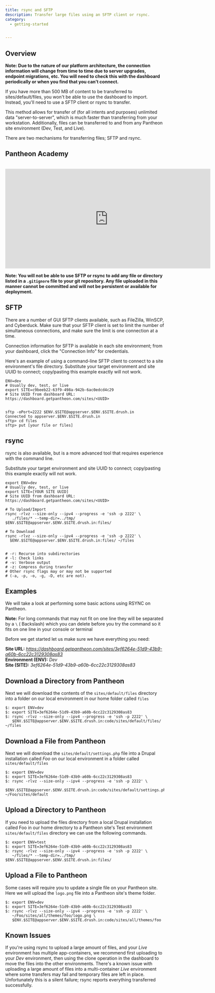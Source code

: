 ```yaml
---
title: rsync and SFTP
description: Transfer large files using an SFTP client or rsync.
category:
  - getting-started


---
```


 ## Overview

 **Note: Due to the nature of our platform architecture, the connection information will change from time to time due to server upgrades, endpoint migrations, etc. You will need to check this with the dashboard periodically or when you find that you can’t connect.**  

If you have more than 500 MB of content to be transferred to sites/default/files, you won't be able to use the dashboard to import. Instead, you'll need to use a SFTP client or rsync to transfer.

This method allows for transfer of (for all intents and purposes) unlimited data "server-to-server", which is much faster than transferring from your workstation. Additionally, files can be transferred to and from any Pantheon site environment (Dev, Test, and Live).

There are two mechanisms for transferring files; SFTP and rsync.

## Pantheon Academy
​<iframe allowfullscreen="" frameborder="0" height="315" src="http://www.youtube.com/embed/BqatUtBlHGI?rel=0" width="650"></iframe>

**Note: You will not be able to use SFTP or rsync to add any file or directory listed in a `.gitignore` file to your git repository. Any file uploaded in this manner cannot be committed and will not be persistent or available for deployment.**

## SFTP

There are a number of GUI SFTP clients available, such as FileZilla, WinSCP, and Cyberduck. Make sure that your SFTP client is set to limit the number of simultaneous connections, and make sure the limit is one connection at a time.

Connection information for SFTP is available in each site environment; from your dashboard, click the "Connection Info" for credentials.

Here's an example of using a command-line SFTP client to connect to a site environment's file directory. Substitute your target environment and site UUID to connect; copy/pasting this example exactly will not work.

    ENV=dev
    # Usually dev, test, or live
    export SITE=c9beeb22-63f9-498a-942b-6ac0edcd4c29
    # Site UUID from dashboard URL: https://dashboard.getpantheon.com/sites/<UUID>


    sftp -oPort=2222 $ENV.$SITE@appserver.$ENV.$SITE.drush.in
    Connected to appserver.$ENV.$SITE.drush.in
    sftp> cd files
    sftp> put [your file or files]

## rsync

rsync is also available, but is a more advanced tool that requires experience with the command line.

Substitute your target environment and site UUID to connect; copy/pasting this example exactly will not work.

    export ENV=dev
    # Usually dev, test, or live
    export SITE=[YOUR SITE UUID]
    # Site UUID from dashboard URL: https://dashboard.getpantheon.com/sites/<UUID>

    # To Upload/Import
    rsync -rlvz --size-only --ipv4 --progress -e 'ssh -p 2222' \
       ./files/* --temp-dir=../tmp/ $ENV.$SITE@appserver.$ENV.$SITE.drush.in:files/

    # To Download
    rsync -rlvz --size-only --ipv4 --progress -e 'ssh -p 2222' \
      $ENV.$SITE@appserver.$ENV.$SITE.drush.in:files/ ~/files


    # -r: Recurse into subdirectories
    # -l: Check links
    # -v: Verbose output
    # -z: Compress during transfer
    # Other rsync flags may or may not be supported
    # (-a, -p, -o, -g, -D, etc are not).

## Examples

We will take a look at performing some basic actions using RSYNC on Pantheon.

**Note:** For long commands that may not fit on one line they will be separated by a `\` ( Backslash) which you can delete before you try the command so it fits on one line in your console or terminal

Before we get started let us make sure we have everything you need:

**Site URL:** _https://dashboard.getpantheon.com/sites/3ef6264e-51d9-43b9-a60b-6cc22c3129308as83_  
**Environment (ENV):** _Dev_  
**Site (SITE):** _3ef6264e-51d9-43b9-a60b-6cc22c3129308as83_

## Download a Directory from Pantheon

Next we will download the contents of the `sites/default/files` directory into a folder on our local environment in our home folder called `files`

    $: export ENV=dev  
    $: export SITE=3ef6264e-51d9-43b9-a60b-6cc22c3129308as83
    $: rsync -rlvz --size-only --ipv4 --progress -e 'ssh -p 2222' \
       $ENV.$SITE@appserver.$ENV.$SITE.drush.in:code/sites/default/files/ ~/files

## Download a File from Pantheon

Next we will download the `sites/default/settings.php` file into a Drupal installation called _Foo_ on our local environment in a folder called `sites/default/files`

    $: export ENV=dev  
    $: export SITE=3ef6264e-51d9-43b9-a60b-6cc22c3129308as83
    $: rsync -rlvz --size-only --ipv4 --progress -e 'ssh -p 2222' \
       $ENV.$SITE@appserver.$ENV.$SITE.drush.in:code/sites/default/settings.php ~/Foo/sites/default

## Upload a Directory to Pantheon

If you need to upload the files directory from a local Drupal installation called Foo in our home directory to a Pantheon site's Test environment `sites/default/files` directory we can use the following commands.

    $: export ENV=test  
    $: export SITE=3ef6264e-51d9-43b9-a60b-6cc22c3129308as83
    $: rsync -rlvz --size-only --ipv4 --progress -e 'ssh -p 2222' \
       ~/files/* --temp-dir=../tmp/ $ENV.$SITE@appserver.$ENV.$SITE.drush.in:files/

## Upload a File to Pantheon

Some cases will require you to update a single file on your Pantheon site. Here we will upload the `logo.png` file into a Pantheon site's theme folder.

    $: export ENV=dev  
    $: export SITE=3ef6264e-51d9-43b9-a60b-6cc22c3129308as83
    $: rsync -rlvz --size-only --ipv4 --progress -e 'ssh -p 2222' \
       ~/Foo/sites/all/themes/foo/logo.png \
       $ENV.$SITE@appserver.$ENV.$SITE.drush.in:code/sites/all/themes/foo

## Known Issues

If you're using rsync to upload a large amount of files, and your _Live_ environment has multiple app-containers, we recommend first uploading to your _Dev_ environment, then using the clone operation in the dashboard to move the files into the other environments. There's a known issue with uploading a large amount of files into a multi-container _Live_ environment where some transfers may fail and temporary files are left in place. Unfortunately this is a silent failure; rsync reports everything transferred successfully.
